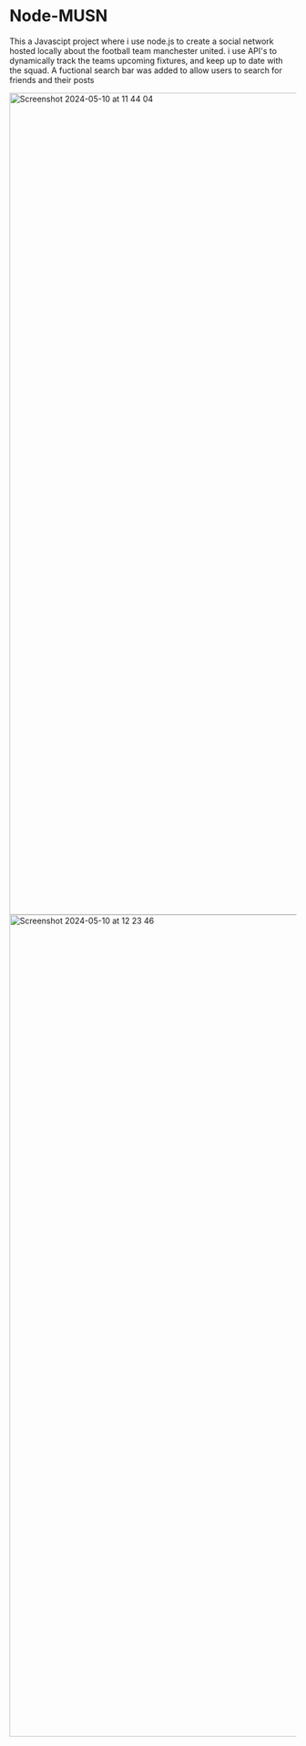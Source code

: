 # Node-MUSN
This a Javascipt project where i use node.js to create a social network hosted locally about the football team manchester united.
i use API's to dynamically track the teams upcoming fixtures, and keep up to date with the squad.
A fuctional search bar was added to allow users to search for friends and their posts

<img width="1440" alt="Screenshot 2024-05-10 at 11 44 04" src="https://github.com/J-Wynter/Node-MUSN/assets/148533652/b7f080ff-3321-4bb3-a3f9-a62f73ae4f40">

<img width="1440" alt="Screenshot 2024-05-10 at 12 23 46" src="https://github.com/J-Wynter/Node-MUSN/assets/148533652/60704de8-b0c2-4275-9890-9d9002f84598">
